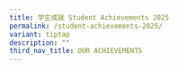 ```yaml
---
title: 学生成就 Student Achievements 2025
permalink: /student-achievements-2025/
variant: tiptap
description: ""
third_nav_title: OUR ACHIEVEMENTS
---
```

<p></p>